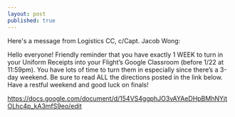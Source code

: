 ```yaml
---
layout: post
published: true
---
```

Here's a message from Logistics CC,  c/Capt. Jacob Wong:

Hello everyone!
Friendly reminder that you have exactly 1 WEEK to turn in your Uniform Receipts into your Flight’s Google Classroom (before 1/22 at 11:59pm). You have lots of time to turn them in especially since there’s a 3-day weekend. Be sure to read ALL the directions posted in the link below. Have a restful weekend and good luck on finals!

<https://docs.google.com/document/d/154VS4ggphJO3vAYAeDHpBMhNYjtOLhc4p_kA3mfS9eo/edit>
